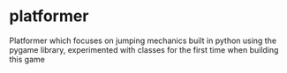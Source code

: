 # platformer

Platformer which focuses on jumping mechanics built in python using the pygame library, experimented with classes for the first time when building this game

